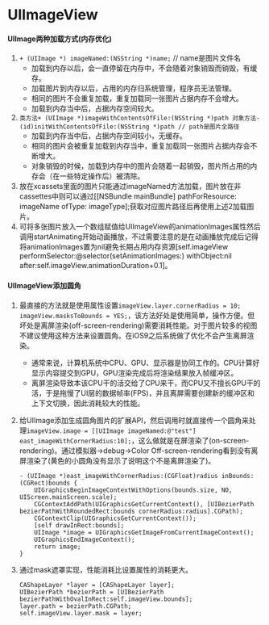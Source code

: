 # UIImageView
   
    
#### UIImage两种加载方式(内存优化)
1. `+ (UIImage *) imageNamed:(NSString *)name;` // name是图片文件名
	* 加载到内存以后，会一直停留在内存中，不会随着对象销毁而销毁，有缓存。
	* 加载图片到内存以后，占用的内存归系统管理，程序员无法管理。
	* 相同的图片不会重复加载，重复加载同一张图片占据内存不会增大。
	* 加载到内存当中后，占据内存空间较大。
2. `类方法+ (UIImage *)imageWithContentsOfFile:(NSString *)path 对象方法- (id)initWithContentsOfFile:(NSString *)path // path是图片全路径`
	* 加载到内存当中后，占据内存空间较小，无缓存。
	* 相同的图片会被重复加载到内存当中，重复加载同一张图片占据内存会不断增大。
	* 对象销毁的时候，加载到内存中的图片会随着一起销毁，图片所占用的内存会（在一些特定操作后）被清除。
3. 放在xcassets里面的图片只能通过imageNamed方法加载，图片放在非cassettes中则可以通过[[NSBundle mainBundle] pathForResource: imageName ofType: imageType];获取对应图片路径后再使用上述2加载图片。
4. 可将多张图片放入一个数组赋值给UIImageView的animationImages属性然后调用startAnimating开始动画播放，不过需要注意的是在动画播放完成后记得将animationImages置为nil避免长期占用内存资源[self.imageView performSelector:@selector(setAnimationImages:) withObject:nil after:self.imageView.animationDuration+0.1]。

#### UIImageView添加圆角
1. 最直接的方法就是使用属性设置`imageView.layer.cornerRadius = 10; imageView.masksToBounds = YES;`，该方法好处是使用简单，操作方便。但坏处是离屏渲染(off-screen-rendering)需要消耗性能。对于图片较多的视图不建议使用这种方法来设置圆角。在iOS9之后系统做了优化不会产生离屏渲染。
	* 通常来说，计算机系统中CPU、GPU、显示器是协同工作的。CPU计算好显示内容提交到GPU，GPU渲染完成后将渲染结果放入帧缓冲区。
	* 离屏渲染导致本该CPU干的活交给了CPU来干，而CPU又不擅长GPU干的活，于是拖慢了UI层的数据帧率(FPS)，并且离屏需要创建新的缓冲区和上下文切换，因此消耗较大的性能。
2. 给UIImage添加生成圆角图片的扩展API，然后调用时就直接传一个圆角来处理`imageView.image = [[UIImage imageNamed:@"test"] east_imageWithCornerRadius:10];`，这么做就是在屏渲染了(on-screen-rendering)。通过模拟器->debug->Color Off-screen-rendering看到没有离屏渲染了(黄色的小圆角没有显示了说明这个不是离屏渲染了)。

	```
	- (UIImage *)east_imageWithCornerRadius:(CGFloat)radius inBounds:(CGRect)bounds {
		UIGraphicsBeginImageContextWithOptions(bounds.size, NO, UIScreen.mainScreen.scale);
		CGContextAddPath(UIGraphicsGetCurrentContext(), [UIBezierPath bezierPathWithRoundedRect:bounds cornerRadius:radius].CGPath);
		CGContextClip(UIGraphicsGetCurrentContext());
		[self drawInRect:bounds];
		UIImage *image = UIGraphicsGetImageFromCurrentImageContext();
		UIGraphicsEndImageContext();
		return image;
	}
	```
3. 通过mask遮罩实现，性能消耗比设置属性的消耗更大。

	```
	CAShapeLayer *layer = [CAShapeLayer layer];
  	UIBezierPath *bezierPath = [UIBezierPath bezierPathWithOvalInRect:self.imageView.bounds];
  	layer.path = bezierPath.CGPath;
   self.imageView.layer.mask = layer;
	```


